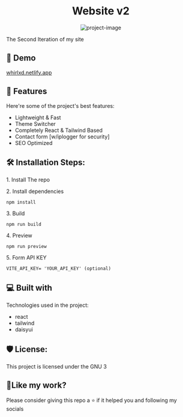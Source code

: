 <h1 align="center" id="title">Website v2</h1>

<p align="center"><img src="https://socialify.git.ci/whirlxd/websitev2/image?description=1&amp;font=Source%20Code%20Pro&amp;language=1&amp;name=1&amp;pattern=Solid&amp;theme=Dark" alt="project-image"></p>

<p id="description">The Second Iteration of my site</p>

<h2>🚀 Demo</h2>

[whirlxd.netlify.app](whirlxd.netlify.app)

<h2>🧐 Features</h2>

Here're some of the project's best features:

- Lightweight & Fast
- Theme Switcher
- Completely React & Tailwind Based
- Contact form [w/iplogger for security]
- SEO Optimized

<h2>🛠️ Installation Steps:</h2>

<p>1. Install The repo</p>

<p>2. Install dependencies</p>

```
npm install
```

<p>3. Build</p>

```
npm run build
```

<p>4. Preview</p>

```
npm run preview
```

<p>5. Form API KEY</p>

```
VITE_API_KEY= 'YOUR_API_KEY' (optional)
```

<h2>💻 Built with</h2>

Technologies used in the project:

- react
- tailwind
- daisyui

<h2>🛡️ License:</h2>

This project is licensed under the GNU 3

<h2>💖Like my work?</h2>

Please consider giving this repo a ⭐ if it helped you and following my socials
